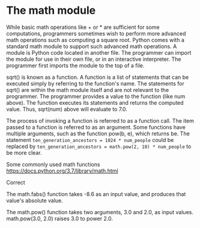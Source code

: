 # The math module

While basic math operations like + or * are sufficient for some computations, programmers sometimes wish to perform more advanced math operations such as computing a square root. Python comes with a standard math module to support such advanced math operations. A module is Python code located in another file. The programmer can import the module for use in their own file, or in an interactive interpreter. The programmer first imports the module to the top of a file.



sqrt() is known as a function. A function is a list of statements that can be executed simply by referring to the function's name. The statements for sqrt() are within the math module itself and are not relevant to the programmer. The programmer provides a value to the function (like num above). The function executes its statements and returns the computed value. Thus, sqrt(num) above will evaluate to 7.0.

The process of invoking a function is referred to as a function call. The item passed to a function is referred to as an argument. Some functions have multiple arguments, such as the function pow(b, e), which returns be. The statement `ten_generation_ancestors = 1024 * num_people` could be replaced by `ten_generation_ancestors = math.pow(2, 10) * num_people` to be more clear.

Some commonly used math functions https://docs.python.org/3.7/library/math.html


 Correct

The math.fabs() function takes -8.6 as an input value, and produces that value's absolute value. 

The math.pow() function takes two arguments, 3.0 and 2.0, as input values. math.pow(3.0, 2.0) raises 3.0 to power 2.0.

